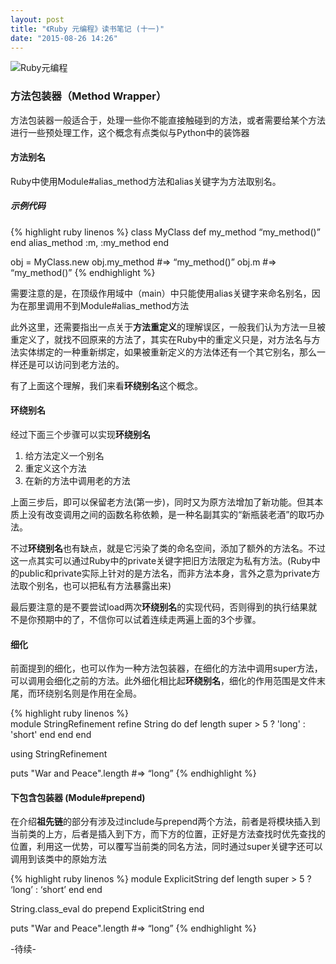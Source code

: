 ```yaml
---
layout: post
title: "《Ruby 元编程》读书笔记 (十一)"
date: "2015-08-26 14:26"
---
```


![Ruby元编程]({{site.IMG_PATH}}/metaprogramming-1.jpg)

### 方法包装器（Method Wrapper）

方法包装器一般适合于，处理一些你不能直接触碰到的方法，或者需要给某个方法进行一些预处理工作，这个概念有点类似与Python中的装饰器

#### 方法别名

Ruby中使用Module#alias_method方法和alias关键字为方法取别名。

##### 示例代码
{% highlight ruby linenos %}
class MyClass
    def my_method
         “my_method()”
    end
    alias_method :m, :my_method
end

obj = MyClass.new
obj.my_method    #=> “my_method()”
obj.m   #=> “my_method()”
{% endhighlight %}

需要注意的是，在顶级作用域中（main）中只能使用alias关键字来命名别名，因为在那里调用不到Module#alias_method方法

此外这里，还需要指出一点关于**方法重定义**的理解误区，一般我们认为方法一旦被重定义了，就找不回原来的方法了，其实在Ruby中的重定义只是，对方法名与方法实体绑定的一种重新绑定，如果被重新定义的方法体还有一个其它别名，那么一样还是可以访问到老方法的。

有了上面这个理解，我们来看**环绕别名**这个概念。

#### 环绕别名

经过下面三个步骤可以实现**环绕别名**

1. 给方法定义一个别名
2. 重定义这个方法
3. 在新的方法中调用老的方法

上面三步后，即可以保留老方法(第一步)，同时又为原方法增加了新功能。但其本质上没有改变调用之间的函数名称依赖，是一种名副其实的“新瓶装老酒”的取巧办法。

不过**环绕别名**也有缺点，就是它污染了类的命名空间，添加了额外的方法名。不过这一点其实可以通过Ruby中的private关键字把旧方法限定为私有方法。(Ruby中的public和private实际上针对的是方法名，而非方法本身，言外之意为private方法取个别名，也可以把私有方法暴露出来)

最后要注意的是不要尝试load两次**环绕别名**的实现代码，否则得到的执行结果就不是你预期中的了，不信你可以试着连续走两遍上面的3个步骤。

#### 细化

前面提到的细化，也可以作为一种方法包装器，在细化的方法中调用super方法，可以调用会细化之前的方法。此外细化相比起**环绕别名**，细化的作用范围是文件末尾，而环绕别名则是作用在全局。

{% highlight ruby linenos %}  
module StringRefinement
  refine String do
    def length
      super > 5 ? 'long' : 'short'
    end
  end
end

using StringRefinement

puts "War and Peace".length  #=> “long”
{% endhighlight %}

#### 下包含包装器 (Module#prepend)

在介绍**祖先链**的部分有涉及过include与prepend两个方法，前者是将模块插入到当前类的上方，后者是插入到下方，而下方的位置，正好是方法查找时优先查找的位置，利用这一优势，可以覆写当前类的同名方法，同时通过super关键字还可以调用到该类中的原始方法

{% highlight ruby linenos %}
module ExplicitString
    def length
        super > 5 ? ‘long’ : ‘short’
    end
end

String.class_eval do
    prepend ExplicitString
end

puts "War and Peace".length  #=> “long”
{% endhighlight %}

-待续-
